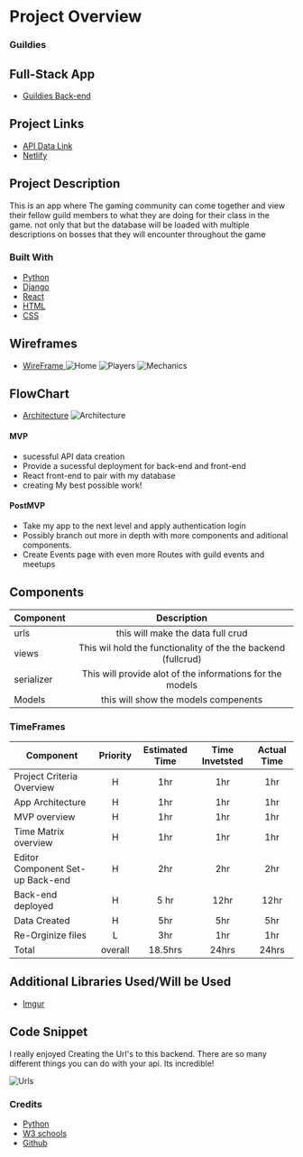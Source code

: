 # Project Overview
### Guildies 
## Full-Stack App

- [Guildies Back-end](https://github.com/ScottBeverly/Full-Stack-SE-Capstone-Back-end)

## Project Links

- [API Data Link](Backend-not-deployed)
- [Netlify](front-end-not-deployed)

## Project Description

This is an app where The gaming community can come together and view their fellow guild members to what they are doing for their class in the game. not only that but the database will be loaded with multiple descriptions on bosses that they will encounter throughout the game 


### Built With
- [Python](https://www.python.org/)
- [Django](https://www.djangoproject.com/)
- [React](https://reactjs.org/)
- [HTML](https://www.w3schools.com/html/)
- [CSS](https://www.w3schools.com/css/css_intro.asp)



## Wireframes
- [WireFrame ](https://wireframepro.mockflow.com/view/Mf67811f7bed7c36d6dce5fdc8cd1719d1588953082681)
![Home](https://i.imgur.com/9ELZu5H.png)
![Players](https://i.imgur.com/DVyWVwQ.png)
![Mechanics](https://i.imgur.com/gco3XWM.png)

## FlowChart
- [Architecture](https://drive.google.com/file/d/1RXtuJhg-JWalxV4UHbttYgsBgpPcWLLf/view?usp=sharing)
![Architecture](https://i.imgur.com/J3VhJKz.png)

#### MVP 
- sucessful API data creation
- Provide a sucessful deployment for back-end and front-end
- React front-end to pair with my database
- creating My best possible work!

#### PostMVP 
- Take my app to the next level and apply authentication login
- Possibly branch out more in depth with more components and aditional components.  
- Create Events page with even more Routes with guild events and meetups 

## Components

| Component | Description | 
| --- | :---: |  
| urls| this will make the data full crud| 
| views | This wil hold the functionality of the the backend (fullcrud)|
| serializer| This will provide alot of the informations for the models |
| Models | this will show the models compenents
 



### TimeFrames

| Component | Priority | Estimated Time | Time Invetsted | Actual Time |
| --- | :---: |  :---: | :---: | :---: |
| Project Criteria Overview | H | 1hr| 1hr | 1hr |
| App Architecture | H | 1hr | 1hr | 1hr |
| MVP overview | H | 1hr | 1hr | 1hr |
| Time Matrix overview | H | 1hr | 1hr | 1hr |
| Editor Component Set-up Back-end | H | 2hr | 2hr | 2hr |
| Back-end deployed | H | 5 hr | 12hr | 12hr |
| Data Created | H | 5hr | 5hr | 5hr |
| Re-Orginize files | L | 3hr | 1hr | 1hr |
| Total | overall | 18.5hrs | 24hrs | 24hrs |

## Additional Libraries Used/Will be Used
 - [Imgur](https://i.imgur.com/vrd0YNp.png)

## Code Snippet

I really enjoyed Creating the Url's to this backend. There are so many different things you can do with your api. Its incredible!
 
![Urls](https://i.imgur.com/vrd0YNp.png)



### Credits

- [Python](https://www.python.org/)
- [W3 schools](https://www.w3schools.com/)
- [Github](https://github.com/)


